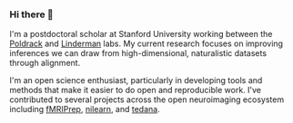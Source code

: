 ### Hi there 👋

I'm a postdoctoral scholar at Stanford University working between the [Poldrack](https://poldracklab.stanford.edu/) and [Linderman](https://web.stanford.edu/~swl1/) labs. My current research focuses on improving inferences we can draw from high-dimensional, naturalistic datasets through alignment. 

I'm an open science enthusiast, particularly in developing tools and methods that make it easier to do open and reproducible work. I've contributed to several projects across the open neuroimaging ecosystem including [fMRIPrep](https://fmriprep.org), [nilearn](http://nilearn.github.io), and [tedana](https://tedana.readthedocs.org).

<!--
**emdupre/emdupre** is a ✨ _special_ ✨ repository because its `README.md` (this file) appears on your GitHub profile.

Here are some ideas to get you started:

- 🔭 I’m currently working on ...
- 🌱 I’m currently learning ...
- 👯 I’m looking to collaborate on ...
- 🤔 I’m looking for help with ...
- 💬 Ask me about ...
- 📫 How to reach me: ...
- 😄 Pronouns: ...
- ⚡ Fun fact: ...
-->
